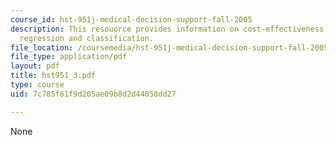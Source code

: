 ```yaml
---
course_id: hst-951j-medical-decision-support-fall-2005
description: This resouorce provides information on cost-effectiveness analysis, modeling,
  regression and classification.
file_location: /coursemedia/hst-951j-medical-decision-support-fall-2005/7c785f61f9d205ae09b8d2d44058dd27_hst951_3.pdf
file_type: application/pdf
layout: pdf
title: hst951_3.pdf
type: course
uid: 7c785f61f9d205ae09b8d2d44058dd27

---
```

None